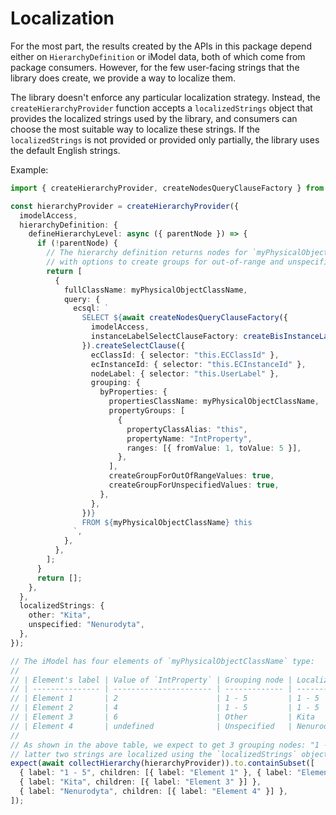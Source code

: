 # Localization

For the most part, the results created by the APIs in this package depend either on `HierarchyDefinition` or iModel data, both of which come from package consumers. However, for the few user-facing strings that the library does create, we provide a way to localize them.

The library doesn't enforce any particular localization strategy. Instead, the `createHierarchyProvider` function accepts a `localizedStrings` object that provides the localized strings used by the library, and consumers can choose the most suitable way to localize these strings. If the `localizedStrings` is not provided or provided only partially, the library uses the default English strings.

Example:

<!-- [[include: [Presentation.Hierarchies.Localization.Imports, Presentation.Hierarchies.Localization.PropertyGroupsLocalizationExample], ts]] -->
<!-- BEGIN EXTRACTION -->

```ts
import { createHierarchyProvider, createNodesQueryClauseFactory } from "@itwin/presentation-hierarchies";

const hierarchyProvider = createHierarchyProvider({
  imodelAccess,
  hierarchyDefinition: {
    defineHierarchyLevel: async ({ parentNode }) => {
      if (!parentNode) {
        // The hierarchy definition returns nodes for `myPhysicalObjectClassName` element type, grouped by `IntProperty` property value,
        // with options to create groups for out-of-range and unspecified values - labels of those grouping nodes get localized
        return [
          {
            fullClassName: myPhysicalObjectClassName,
            query: {
              ecsql: `
                SELECT ${await createNodesQueryClauseFactory({
                  imodelAccess,
                  instanceLabelSelectClauseFactory: createBisInstanceLabelSelectClauseFactory({ classHierarchyInspector: imodelAccess }),
                }).createSelectClause({
                  ecClassId: { selector: "this.ECClassId" },
                  ecInstanceId: { selector: "this.ECInstanceId" },
                  nodeLabel: { selector: "this.UserLabel" },
                  grouping: {
                    byProperties: {
                      propertiesClassName: myPhysicalObjectClassName,
                      propertyGroups: [
                        {
                          propertyClassAlias: "this",
                          propertyName: "IntProperty",
                          ranges: [{ fromValue: 1, toValue: 5 }],
                        },
                      ],
                      createGroupForOutOfRangeValues: true,
                      createGroupForUnspecifiedValues: true,
                    },
                  },
                })}
                FROM ${myPhysicalObjectClassName} this
              `,
            },
          },
        ];
      }
      return [];
    },
  },
  localizedStrings: {
    other: "Kita",
    unspecified: "Nenurodyta",
  },
});

// The iModel has four elements of `myPhysicalObjectClassName` type:
//
// | Element's label | Value of `IntProperty` | Grouping node | Localized grouping node |
// | --------------- | ---------------------- | ------------- | ----------------------- |
// | Element 1       | 2                      | 1 - 5         | 1 - 5                   |
// | Element 2       | 4                      | 1 - 5         | 1 - 5                   |
// | Element 3       | 6                      | Other         | Kita                    |
// | Element 4       | undefined              | Unspecified   | Nenurodyta              |
//
// As shown in the above table, we expect to get 3 grouping nodes: "1 - 5", "Other", and "Unspecified". The
// latter two strings are localized using the `localizedStrings` object, provided to `createHierarchyProvider`.
expect(await collectHierarchy(hierarchyProvider)).to.containSubset([
  { label: "1 - 5", children: [{ label: "Element 1" }, { label: "Element 2" }] },
  { label: "Kita", children: [{ label: "Element 3" }] },
  { label: "Nenurodyta", children: [{ label: "Element 4" }] },
]);
```

<!-- END EXTRACTION -->
